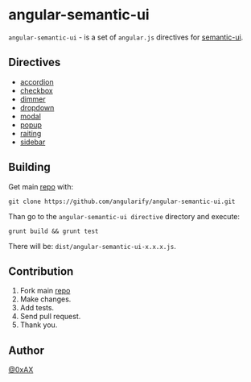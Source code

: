 angular-semantic-ui
======================

`angular-semantic-ui` - is a set of `angular.js` directives for [semantic-ui](http://semantic-ui.com/).

Directives
----------------------

  * [accordion](https://github.com/angularify/angular-semantic-ui/tree/master/src/accordion)
  * [checkbox](https://github.com/angularify/angular-semantic-ui/tree/master/src/checkbox)
  * [dimmer](https://github.com/angularify/angular-semantic-ui/tree/master/src/dimmer)
  * [dropdown](https://github.com/angularify/angular-semantic-ui/tree/master/src/dropdown)
  * [modal](https://github.com/angularify/angular-semantic-ui/tree/master/src/modal)
  * [popup](https://github.com/angularify/angular-semantic-ui/tree/master/src/popup)
  * [raiting](https://github.com/angularify/angular-semantic-ui/tree/master/src/raiting)
  * [sidebar](https://github.com/angularify/angular-semantic-ui/tree/master/src/sidebar)

Building
----------------------

Get main [repo](https://github.com/angularify/angular-semantic-ui) with:

```
git clone https://github.com/angularify/angular-semantic-ui.git
```

Than go to the `angular-semantic-ui directive` directory and execute:

```
grunt build && grunt test
```

There will be: `dist/angular-semantic-ui-x.x.x.js`.

Contribution
----------------------

 1. Fork main [repo](https://github.com/angularify/angular-semantic-ui)
 2. Make changes.
 3. Add tests.
 4. Send pull request.
 5. Thank you.

Author
----------------------

[@0xAX](https://twitter.com/0xAX)